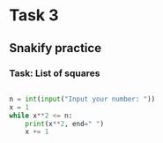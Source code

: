 # Task 3
## Snakify practice

### Task: List of squares

```.py

n = int(input("Input your number: "))
x = 1
while x**2 <= n:
    print(x**2, end=" ")
    x += 1    
```
